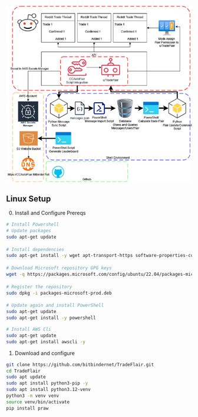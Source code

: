 ![Diagram](TradeFlairDiagram.png)


## Linux Setup

0. Install and Configure Prereqs

```bash
# Install Powershell
# Update packages
sudo apt-get update

# Install dependencies
sudo apt-get install -y wget apt-transport-https software-properties-common

# Download Microsoft repository GPG keys
wget -q https://packages.microsoft.com/config/ubuntu/22.04/packages-microsoft-prod.deb

# Register the repository
sudo dpkg -i packages-microsoft-prod.deb

# Update again and install PowerShell
sudo apt-get update
sudo apt-get install -y powershell
```

```bash
# Install AWS Cli
sudo apt-get update
sudo apt-get install awscli -y
```

1. Download and configure

```bash
git clone https://github.com/bitbindernet/TradeFlair.git
cd TradeFlair
sudo apt update
sudo apt install python3-pip -y
sudo apt install python3.12-venv
python3 -m venv venv
source venv/bin/activate
pip install praw

```